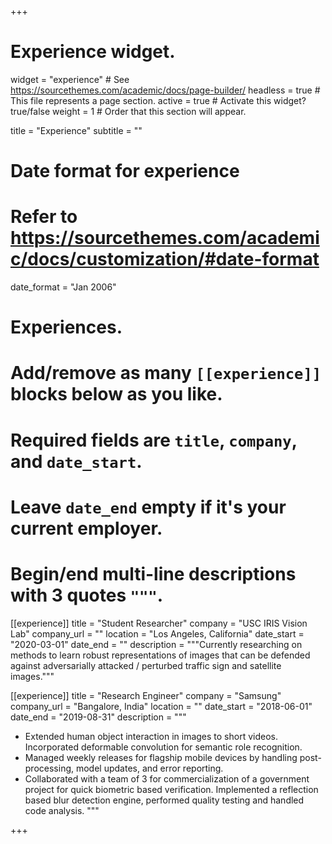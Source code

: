 +++
# Experience widget.
widget = "experience"  # See https://sourcethemes.com/academic/docs/page-builder/
headless = true  # This file represents a page section.
active = true  # Activate this widget? true/false
weight = 1  # Order that this section will appear.

title = "Experience"
subtitle = ""

# Date format for experience
#   Refer to https://sourcethemes.com/academic/docs/customization/#date-format
date_format = "Jan 2006"

# Experiences.
#   Add/remove as many `[[experience]]` blocks below as you like.
#   Required fields are `title`, `company`, and `date_start`.
#   Leave `date_end` empty if it's your current employer.
#   Begin/end multi-line descriptions with 3 quotes `"""`.
[[experience]]
  title = "Student Researcher"
  company = "USC IRIS Vision Lab"
  company_url = ""
  location = "Los Angeles, California"
  date_start = "2020-03-01"
  date_end = ""
  description = """Currently researching on methods to learn robust representations of images that can be defended against adversarially attacked / perturbed traffic sign and satellite images."""

[[experience]]
  title = "Research Engineer"
  company = "Samsung"
  company_url = "Bangalore, India"
  location = ""
  date_start = "2018-06-01"
  date_end = "2019-08-31"
  description = """
  - Extended human object interaction in images to short videos. Incorporated deformable convolution for semantic role recognition. 
  - Managed weekly releases for flagship mobile devices by handling post-processing, model updates, and error reporting. 
  - Collaborated with a team of 3 for commercialization of a government project for quick biometric based verification. Implemented a reflection based blur detection engine, performed quality testing and handled code analysis.
  """

+++
